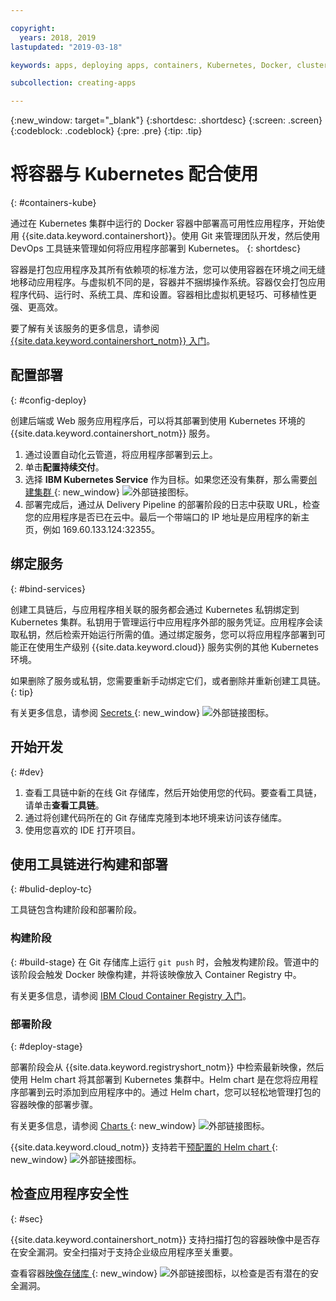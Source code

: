 ```yaml
---

copyright:
  years: 2018, 2019
lastupdated: "2019-03-18"

keywords: apps, deploying apps, containers, Kubernetes, Docker, clusters, DevOps toolchain

subcollection: creating-apps

---
```

{:new_window: target="_blank"}
{:shortdesc: .shortdesc}
{:screen: .screen}
{:codeblock: .codeblock}
{:pre: .pre}
{:tip: .tip}

# 将容器与 Kubernetes 配合使用
{: #containers-kube}

通过在 Kubernetes 集群中运行的 Docker 容器中部署高可用性应用程序，开始使用 {{site.data.keyword.containershort}}。使用 Git 来管理团队开发，然后使用 DevOps 工具链来管理如何将应用程序部署到 Kubernetes。
{: shortdesc}

容器是打包应用程序及其所有依赖项的标准方法，您可以使用容器在环境之间无缝地移动应用程序。与虚拟机不同的是，容器并不捆绑操作系统。容器仅会打包应用程序代码、运行时、系统工具、库和设置。容器相比虚拟机更轻巧、可移植性更强、更高效。

要了解有关该服务的更多信息，请参阅 [{{site.data.keyword.containershort_notm}} 入门](/docs/containers?topic=containers-container_index)。

## 配置部署
{: #config-deploy}

创建后端或 Web 服务应用程序后，可以将其部署到使用 Kubernetes 环境的 {{site.data.keyword.containershort_notm}} 服务。

1. 通过设置自动化云管道，将应用程序部署到云上。
2. 单击**配置持续交付**。
3. 选择 **IBM Kubernetes Service** 作为目标。如果您还没有集群，那么需要[创建集群 ](https://{DomainName}/containers-kubernetes/catalog/cluster/create){: new_window} ![外部链接图标](../../icons/launch-glyph.svg "外部链接图标")。
4. 部署完成后，通过从 Delivery Pipeline 的部署阶段的日志中获取 URL，检查您的应用程序是否已在云中。最后一个带端口的 IP 地址是应用程序的新主页，例如 169.60.133.124:32355。

## 绑定服务
{: #bind-services}

创建工具链后，与应用程序相关联的服务都会通过 Kubernetes 私钥绑定到 Kubernetes 集群。私钥用于管理运行中应用程序外部的服务凭证。应用程序会读取私钥，然后检索开始运行所需的值。通过绑定服务，您可以将应用程序部署到可能正在使用生产级别 {{site.data.keyword.cloud}} 服务实例的其他 Kubernetes 环境。

如果删除了服务或私钥，您需要重新手动绑定它们，或者删除并重新创建工具链。
{: tip}

有关更多信息，请参阅 [Secrets ](https://kubernetes.io/docs/concepts/configuration/secret/){: new_window} ![外部链接图标](../../icons/launch-glyph.svg " 外部链接图标")。

## 开始开发
{: #dev}

1. 查看工具链中新的在线 Git 存储库，然后开始使用您的代码。要查看工具链，请单击**查看工具链**。
2. 通过将创建代码所在的 Git 存储库克隆到本地环境来访问该存储库。
3. 使用您喜欢的 IDE 打开项目。

## 使用工具链进行构建和部署
{: #bulid-deploy-tc}

工具链包含构建阶段和部署阶段。

### 构建阶段
{: #build-stage}
在 Git 存储库上运行 `git push` 时，会触发构建阶段。管道中的该阶段会触发 Docker 映像构建，并将该映像放入 Container Registry 中。

有关更多信息，请参阅 [IBM Cloud Container Registry 入门](/docs/services/Registry?topic=registry-index)。

### 部署阶段
{: #deploy-stage}

部署阶段会从 {{site.data.keyword.registryshort_notm}} 中检索最新映像，然后使用 Helm chart 将其部署到 Kubernetes 集群中。Helm chart 是在您将应用程序部署到云时添加到应用程序中的。通过 Helm chart，您可以轻松地管理打包的容器映像的部署步骤。

有关更多信息，请参阅 [Charts ](https://docs.helm.sh/developing_charts/){: new_window} ![外部链接图标](../../icons/launch-glyph.svg " 外部链接图标")。

{{site.data.keyword.cloud_notm}} 支持若干[预配置的 Helm chart ](https://{DomainName}/containers-kubernetes/solutions/helm-charts){: new_window} ![外部链接图标](../../icons/launch-glyph.svg "外部链接图标")。

## 检查应用程序安全性
{: #sec}

{{site.data.keyword.containershort_notm}} 支持扫描打包的容器映像中是否存在安全漏洞。安全扫描对于支持企业级应用程序至关重要。

查看容器[映像存储库 ](https://{DomainName}/containers-kubernetes/registry/private){: new_window} ![外部链接图标](../../icons/launch-glyph.svg "外部链接图标")，以检查是否有潜在的安全漏洞。
